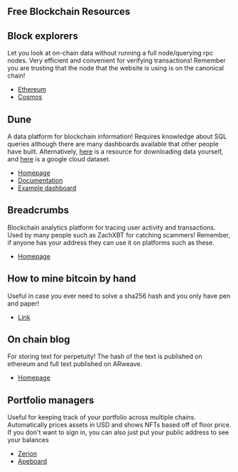 
## Free Blockchain Resources

## Block explorers
Let you look at on-chain data without running a full node/querying rpc nodes. Very efficient and convenient for verifying transactions! Remember you are trusting that the node that the website is using is on the canonical chain!
- [Ethereum](https://etherscan.io/accounts)
- [Cosmos](https://www.mintscan.io/cosmos)

## Dune
A data platform for blockchain information! Requires knowledge about SQL queries although there are many dashboards available that other people have built. Alternatively, [here](https://github.com/blockchain-etl/ethereum-etl) is a resource for downloading data yourself, and [here](https://console.cloud.google.com/bigquery?p=bigquery-public-data&d=crypto_ethereum&page=dataset&_ga=2.181269479.-1376780632.1667171394&pli=1&project=flawless-point-361903) is a google cloud dataset. 
- [Homepage](https://dune.com/browse/dashboards)
- [Documentation](https://dune.com/docs/)
- [Example dashboard](https://dune.com/ethpanda/Redacted)

## Breadcrumbs
Blockchain analytics platform for tracing user activity and transactions. Used by many people such as ZachXBT for catching scammers! Remember, if anyone has your address they can use it on platforms such as these. 
- [Homepage](https://www.breadcrumbs.app/)

## How to mine bitcoin by hand
Useful in case you ever need to solve a sha256 hash and you only have pen and paper!
- [Link](https://twitter.com/DocumentingBTC/status/1571104552304390145?s=20&t=wDGwaQ7T18j52bH_q0D_Eg)

## On chain blog
For storing text for perpetuity! The hash of the text is published on ethereum and full text published on ARweave. 
- [Homepage](https://mirror.xyz/)

## Portfolio managers
Useful for keeping track of your portfolio across multiple chains. Automatically prices assets in USD and shows NFTs based off of floor price. If you don't want to sign in, you can also just put your public address to see your balances
- [Zerion](https://app.zerion.io/connect-wallet)
- [Apeboard](https://apeboard.finance/dashboard)


